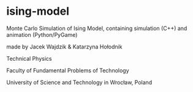 # ising-model
Monte Carlo Simulation of Ising Model, containing simulation (C++) and animation (Python/PyGame)

made by Jacek Wajdzik & Katarzyna Hołodnik

Technical Physics

Faculty of Fundamental Problems of Technology

University of Science and Technology in Wrocław, Poland
